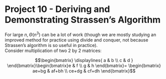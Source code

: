 # Project 10 - Deriving and Demonstrating Strassen’s Algorithm  

For large $n, \Theta(n^{3})$ can be a lot of work (though we are mostly studying an improved method for practice using divide and conquer, not because Strassen’s algorithm is so useful in practice).  
Consider multiplication of two 2 by 2 matrices:  

$$\begin{bmatrix} \displaylines{ a & b \\ c & d } \end{bmatrix}\begin{bmatrix}e & f \\ g & h \end{bmatrix}= \begin{bmatrix} ae+bg & af+bh \\ ce+dg & cf+dh \end{bmatrix}$$  

